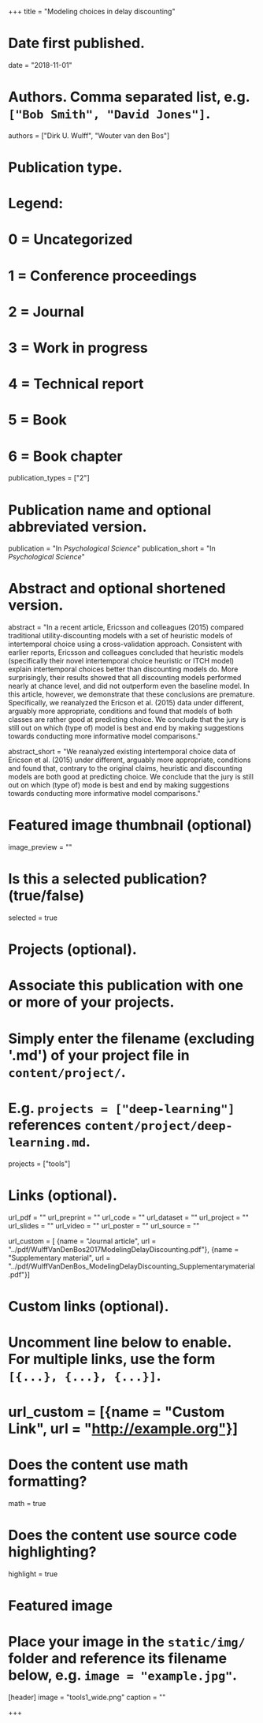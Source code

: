 +++
title = "Modeling choices in delay discounting"

# Date first published.
date = "2018-11-01"

# Authors. Comma separated list, e.g. `["Bob Smith", "David Jones"]`.
authors = ["Dirk U. Wulff", "Wouter van den Bos"]

# Publication type.
# Legend:
# 0 = Uncategorized
# 1 = Conference proceedings
# 2 = Journal
# 3 = Work in progress
# 4 = Technical report
# 5 = Book
# 6 = Book chapter
publication_types = ["2"]

# Publication name and optional abbreviated version.
publication = "In *Psychological Science*"
publication_short = "In *Psychological Science*"

# Abstract and optional shortened version.
abstract = "In a recent article, Ericsson and colleagues (2015) compared traditional utility-discounting models with a set of heuristic models of intertemporal choice using a cross-validation approach. Consistent with earlier reports, Ericsson and colleagues concluded that heuristic models (specifically their novel intertemporal choice heuristic or ITCH model) explain intertemporal choices better than discounting models do. More surprisingly, their results showed that all discounting models performed nearly at chance level, and did not outperform even the baseline model. In this article, however, we demonstrate that these conclusions are premature. Specifically, we reanalyzed the Ericson et al. (2015) data under different, arguably more appropriate, conditions and found that models of both classes are rather good at predicting choice. We conclude that the jury is still out on which (type of) model is best and end by making suggestions towards conducting more informative model comparisons."

abstract_short = "We reanalyzed existing intertemporal choice data of Ericson et al. (2015) under different, arguably more appropriate, conditions and found that, contrary to the original claims, heuristic and discounting models are both good at predicting choice. We conclude that the jury is still out on which (type of) mode is best and end by making suggestions towards conducting more informative model comparisons."


# Featured image thumbnail (optional)
image_preview = ""

# Is this a selected publication? (true/false)
selected = true

# Projects (optional).
#   Associate this publication with one or more of your projects.
#   Simply enter the filename (excluding '.md') of your project file in `content/project/`.
#   E.g. `projects = ["deep-learning"]` references `content/project/deep-learning.md`.
projects = ["tools"]

# Links (optional).
url_pdf = ""
url_preprint = ""
url_code = ""
url_dataset = ""
url_project = ""
url_slides = ""
url_video = ""
url_poster = ""
url_source = ""

url_custom = [
{name = "Journal article", url = "../pdf/WulffVanDenBos2017ModelingDelayDiscounting.pdf"},
{name = "Supplementary material", url = "../pdf/WulffVanDenBos_ModelingDelayDiscounting_Supplementarymaterial.pdf"}]

# Custom links (optional).
#   Uncomment line below to enable. For multiple links, use the form `[{...}, {...}, {...}]`.
# url_custom = [{name = "Custom Link", url = "http://example.org"}]

# Does the content use math formatting?
math = true

# Does the content use source code highlighting?
highlight = true

# Featured image
# Place your image in the `static/img/` folder and reference its filename below, e.g. `image = "example.jpg"`.
[header]
image = "tools1_wide.png"
caption = ""

+++
